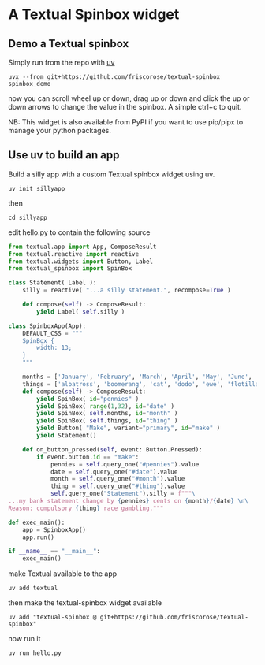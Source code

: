 # A Textual Spinbox widget

## Demo a Textual spinbox 

Simply run from the repo with [uv](https://docs.astral.sh/uv/)

`uvx --from git+https://github.com/friscorose/textual-spinbox spinbox_demo`

now you can scroll wheel up or down, drag up or down and click the up or down arrows to change the value in the spinbox. A simple ctrl+c to quit.

NB: This widget is also available from PyPI if you want to use pip/pipx to manage your python packages.

## Use uv to build an app

Build a silly app with a custom Textual spinbox widget using uv.

`uv init sillyapp`

then

`cd sillyapp`

edit hello.py to contain the following source

```python
from textual.app import App, ComposeResult
from textual.reactive import reactive
from textual.widgets import Button, Label
from textual_spinbox import SpinBox

class Statement( Label ):
    silly = reactive( "...a silly statement.", recompose=True )

    def compose(self) -> ComposeResult:
        yield Label( self.silly )

class SpinboxApp(App):
    DEFAULT_CSS = """
    SpinBox {
        width: 13;
    }
    """

    months = ['January', 'February', 'March', 'April', 'May', 'June', 'July', 'August', 'September', 'October', 'November', 'December']
    things = ['albatross', 'boomerang', 'cat', 'dodo', 'ewe', 'flotilla', 'geriatric', 'hopscotch', 'ice flow', 'jalopy', 'Kobayashi Maru', 'lava', 'mycelium', 'narwhal', 'oil tanker', 'pod', 'quaaltagh', 'rat', 'snail', 'tiptoe', 'ukulele', 'verb', 'wheeriemigo', 'xanthippe', 'yill', 'zymurgy']
    def compose(self) -> ComposeResult:
        yield SpinBox( id="pennies" )
        yield SpinBox( range(1,32), id="date" )
        yield SpinBox( self.months, id="month" )
        yield SpinBox( self.things, id="thing" )
        yield Button( "Make", variant="primary", id="make" )
        yield Statement()

    def on_button_pressed(self, event: Button.Pressed):
        if event.button.id == "make":
            pennies = self.query_one("#pennies").value
            date = self.query_one("#date").value
            month = self.query_one("#month").value
            thing = self.query_one("#thing").value
            self.query_one("Statement").silly = f"""\
...my bank statement change by {pennies} cents on {month}/{date} \n\
Reason: compulsory {thing} race gambling."""

def exec_main():
    app = SpinboxApp()
    app.run() 

if __name__ == "__main__":
    exec_main()

```

make Textual available to the app

`uv add textual`

then make the textual-spinbox widget available

`uv add "textual-spinbox @ git+https://github.com/friscorose/textual-spinbox"`

now run it

`uv run hello.py`
